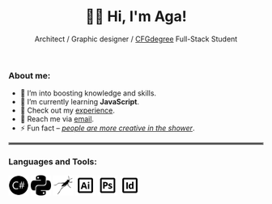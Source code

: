 <h1 align="center">👋🏻 Hi, I'm Aga!</h1>
<p align="center">Architect / Graphic designer / <a href="https://github.com/CFGer">CFGdegree</a> Full-Stack Student</p>
<br>

<h3 align="left">About me:</h3>

- 🔭 I’m into boosting knowledge and skills.
- 🌱 I’m currently learning **JavaScript**.
- 📄 Check out my [experience](https://www.linkedin.com/in/agnieszka-thiel/).
- 💬 Reach me via [email](mailto:ag.thiel.arc@gmail.com?subject=[GitHub]%20Outreach).
- ⚡ Fun fact – <ins>*people are more creative in the shower*</ins>.

<hr style="border:2px solid gray">

<h3 align="left">Languages and Tools:</h3>
<p align="left">

  <picture>
    <source width="40" height="40" media="(prefers-color-scheme: dark)" srcset="icons/csharp_w.png">
    <source width="40" height="40" media="(prefers-color-scheme: light)" srcset="icons/csharp.png">
    <img width="40" height="40" alt="csharp" src="icons/csharp.png">
  </picture>
  <picture>
    <source width="40" height="40" media="(prefers-color-scheme: dark)" srcset="icons/python_w.png">
    <source width="40" height="40" media="(prefers-color-scheme: light)" srcset="icons/python.png">
    <img width="40" height="40" alt="python" src="icons/python.png">
  </picture>
  <picture>
    <source width="40" height="40" media="(prefers-color-scheme: dark)" srcset="icons/grasshopper_w.png">
    <source width="40" height="40" media="(prefers-color-scheme: light)" srcset="icons/grasshopper.png">
    <img width="40" height="40" alt="grasshopper" src="icons/grasshopper.png">
  </picture>
  <picture>
    <source width="40" height="40" media="(prefers-color-scheme: dark)" srcset="icons/adobe-ai_w.png">
    <source width="40" height="40" media="(prefers-color-scheme: light)" srcset="icons/adobe-ai.png">
    <img width="40" height="40" alt="adobe-ai" src="icons/adobe-ai.png">
  </picture>
  <picture>
    <source width="40" height="40" media="(prefers-color-scheme: dark)" srcset="icons/adobe-ps_w.png">
    <source width="40" height="40" media="(prefers-color-scheme: light)" srcset="icons/adobe-ps.png">
    <img width="40" height="40" alt="adobe-ps" src="icons/adobe-ps.png">
  </picture>
  <picture>
    <source width="40" height="40" media="(prefers-color-scheme: dark)" srcset="icons/adobe-id_w.png">
    <source width="40" height="40" media="(prefers-color-scheme: light)" srcset="icons/adobe-id.png">
    <img width="40" height="40" alt="adobe-id" src="icons/adobe-id.png">
  </picture>

</p>
